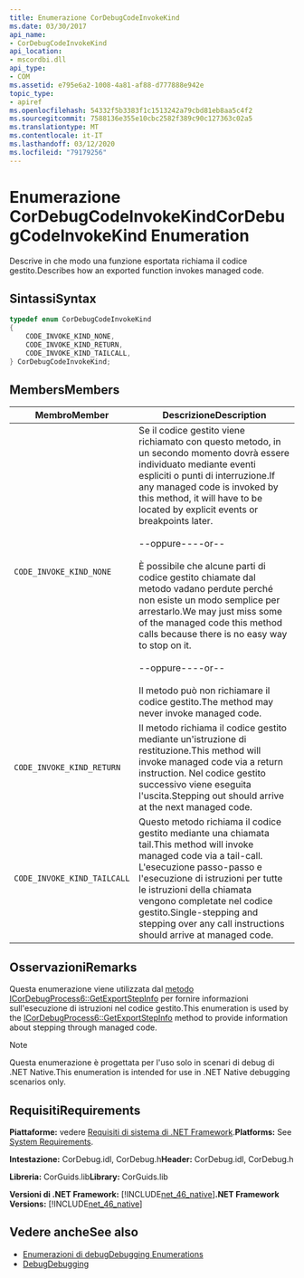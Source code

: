 ```yaml
---
title: Enumerazione CorDebugCodeInvokeKind
ms.date: 03/30/2017
api_name:
- CorDebugCodeInvokeKind
api_location:
- mscordbi.dll
api_type:
- COM
ms.assetid: e795e6a2-1008-4a81-af88-d777888e942e
topic_type:
- apiref
ms.openlocfilehash: 54332f5b3383f1c1513242a79cbd81eb8aa5c4f2
ms.sourcegitcommit: 7588136e355e10cbc2582f389c90c127363c02a5
ms.translationtype: MT
ms.contentlocale: it-IT
ms.lasthandoff: 03/12/2020
ms.locfileid: "79179256"
---
```

# <a name="cordebugcodeinvokekind-enumeration"></a><span data-ttu-id="e9fa2-102">Enumerazione CorDebugCodeInvokeKind</span><span class="sxs-lookup"><span data-stu-id="e9fa2-102">CorDebugCodeInvokeKind Enumeration</span></span>
<span data-ttu-id="e9fa2-103">Descrive in che modo una funzione esportata richiama il codice gestito.</span><span class="sxs-lookup"><span data-stu-id="e9fa2-103">Describes how an exported function invokes managed code.</span></span>  
  
## <a name="syntax"></a><span data-ttu-id="e9fa2-104">Sintassi</span><span class="sxs-lookup"><span data-stu-id="e9fa2-104">Syntax</span></span>  
  
```cpp  
typedef enum CorDebugCodeInvokeKind  
{  
    CODE_INVOKE_KIND_NONE,
    CODE_INVOKE_KIND_RETURN,
    CODE_INVOKE_KIND_TAILCALL,
} CorDebugCodeInvokeKind;  
```  
  
## <a name="members"></a><span data-ttu-id="e9fa2-105">Members</span><span class="sxs-lookup"><span data-stu-id="e9fa2-105">Members</span></span>  
  
|<span data-ttu-id="e9fa2-106">Membro</span><span class="sxs-lookup"><span data-stu-id="e9fa2-106">Member</span></span>|<span data-ttu-id="e9fa2-107">Descrizione</span><span class="sxs-lookup"><span data-stu-id="e9fa2-107">Description</span></span>|  
|------------|-----------------|  
|`CODE_INVOKE_KIND_NONE`|<span data-ttu-id="e9fa2-108">Se il codice gestito viene richiamato con questo metodo, in un secondo momento dovrà essere individuato mediante eventi espliciti o punti di interruzione.</span><span class="sxs-lookup"><span data-stu-id="e9fa2-108">If any managed code is invoked by this method, it will have to be located by explicit events or breakpoints later.</span></span><br /><br /> <span data-ttu-id="e9fa2-109">--oppure--</span><span class="sxs-lookup"><span data-stu-id="e9fa2-109">--or--</span></span><br /><br /> <span data-ttu-id="e9fa2-110">È possibile che alcune parti di codice gestito chiamate dal metodo vadano perdute perché non esiste un modo semplice per arrestarlo.</span><span class="sxs-lookup"><span data-stu-id="e9fa2-110">We may just miss some of the managed code this method calls because there is no easy way to stop on it.</span></span><br /><br /> <span data-ttu-id="e9fa2-111">--oppure--</span><span class="sxs-lookup"><span data-stu-id="e9fa2-111">--or--</span></span><br /><br /> <span data-ttu-id="e9fa2-112">Il metodo può non richiamare il codice gestito.</span><span class="sxs-lookup"><span data-stu-id="e9fa2-112">The method may never invoke managed code.</span></span>|  
|`CODE_INVOKE_KIND_RETURN`|<span data-ttu-id="e9fa2-113">Il metodo richiama il codice gestito mediante un'istruzione di restituzione.</span><span class="sxs-lookup"><span data-stu-id="e9fa2-113">This method will invoke managed code via a return instruction.</span></span> <span data-ttu-id="e9fa2-114">Nel codice gestito successivo viene eseguita l'uscita.</span><span class="sxs-lookup"><span data-stu-id="e9fa2-114">Stepping out should arrive at the next managed code.</span></span>|  
|`CODE_INVOKE_KIND_TAILCALL`|<span data-ttu-id="e9fa2-115">Questo metodo richiama il codice gestito mediante una chiamata tail.</span><span class="sxs-lookup"><span data-stu-id="e9fa2-115">This method will invoke managed code via a tail-call.</span></span> <span data-ttu-id="e9fa2-116">L'esecuzione passo-passo e l'esecuzione di istruzioni per tutte le istruzioni della chiamata vengono completate nel codice gestito.</span><span class="sxs-lookup"><span data-stu-id="e9fa2-116">Single-stepping and stepping over any call instructions should arrive at managed code.</span></span>|  
  
## <a name="remarks"></a><span data-ttu-id="e9fa2-117">Osservazioni</span><span class="sxs-lookup"><span data-stu-id="e9fa2-117">Remarks</span></span>  
 <span data-ttu-id="e9fa2-118">Questa enumerazione viene utilizzata dal [metodo ICorDebugProcess6::GetExportStepInfo](icordebugprocess6-getexportstepinfo-method.md) per fornire informazioni sull'esecuzione di istruzioni nel codice gestito.</span><span class="sxs-lookup"><span data-stu-id="e9fa2-118">This enumeration is used by the [ICorDebugProcess6::GetExportStepInfo](icordebugprocess6-getexportstepinfo-method.md) method to provide information about stepping through managed code.</span></span>  
  
> [!NOTE]
> <span data-ttu-id="e9fa2-119">Questa enumerazione è progettata per l'uso solo in scenari di debug di .NET Native.</span><span class="sxs-lookup"><span data-stu-id="e9fa2-119">This enumeration is intended for use in .NET Native debugging scenarios only.</span></span>  
  
## <a name="requirements"></a><span data-ttu-id="e9fa2-120">Requisiti</span><span class="sxs-lookup"><span data-stu-id="e9fa2-120">Requirements</span></span>  
 <span data-ttu-id="e9fa2-121">**Piattaforme:** vedere [Requisiti di sistema di .NET Framework](../../get-started/system-requirements.md).</span><span class="sxs-lookup"><span data-stu-id="e9fa2-121">**Platforms:** See [System Requirements](../../get-started/system-requirements.md).</span></span>  
  
 <span data-ttu-id="e9fa2-122">**Intestazione:** CorDebug.idl, CorDebug.h</span><span class="sxs-lookup"><span data-stu-id="e9fa2-122">**Header:** CorDebug.idl, CorDebug.h</span></span>  
  
 <span data-ttu-id="e9fa2-123">**Libreria:** CorGuids.lib</span><span class="sxs-lookup"><span data-stu-id="e9fa2-123">**Library:** CorGuids.lib</span></span>  
  
 <span data-ttu-id="e9fa2-124">**Versioni di .NET Framework:** [!INCLUDE[net_46_native](../../../../includes/net-46-native-md.md)]</span><span class="sxs-lookup"><span data-stu-id="e9fa2-124">**.NET Framework Versions:** [!INCLUDE[net_46_native](../../../../includes/net-46-native-md.md)]</span></span>  
  
## <a name="see-also"></a><span data-ttu-id="e9fa2-125">Vedere anche</span><span class="sxs-lookup"><span data-stu-id="e9fa2-125">See also</span></span>

- [<span data-ttu-id="e9fa2-126">Enumerazioni di debug</span><span class="sxs-lookup"><span data-stu-id="e9fa2-126">Debugging Enumerations</span></span>](debugging-enumerations.md)
- [<span data-ttu-id="e9fa2-127">Debug</span><span class="sxs-lookup"><span data-stu-id="e9fa2-127">Debugging</span></span>](index.md)
